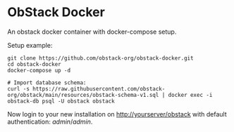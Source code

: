 # ObStack Docker

An obstack docker container with docker-compose setup.

Setup example:
```
git clone https://github.com/obstack-org/obstack-docker.git
cd obstack-docker
docker-compose up -d

# Import database schema:
curl -s https://raw.githubusercontent.com/obstack-org/obstack/main/resources/obstack-schema-v1.sql | docker exec -i obstack-db psql -U obstack obstack
```

Now login to your new installation on [http://yourserver/obstack](http://yourserver/obstack) with default authentication: _admin_/_admin_.
